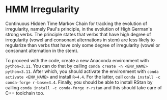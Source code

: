# HMM Irregularity 

Continuous Hidden Time Markov Chain for tracking the evolution of irregularity, namely Paul's principle, in the evolution of High German's strong verbs. The principle states that verbs that have high degree of irregularity (vowel and consonant alternations in stem) are less likely to regularize than verbs that have only some degree of irregularity (vowel or consonant alternation in the stem).

To proceed with the code, create a new Anaconda environment with `python=3.11`. You can do that by calling `conda create -n <ENV_NAME> python=3.11`. After which, you should activate the environment with `conda activate <ENV_NAME>` and install `R=4.4`. For the latter, call `conda install -c conda-forge r-base=4.4`. Finally, you should be able to install RStan by calling `conda install -c conda-forge r-rstan` and this should take care of C++ toolchain too. 



